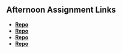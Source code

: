 ## Afternoon Assignment Links

* **[Repo](https://github.com/3rinmae/Burgershack.git)**
* **[Repo](https://github.com/3rinmae/Gregslist_w5.git)**
* **[Repo](https://github.com/3rinmae/planets1.git)**
* **[Repo](hackathon)**
